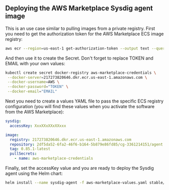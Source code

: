 ## Deploying the AWS Marketplace Sysdig agent image

This is an use case similar to pulling images from a private registry. First you
need to get the authorization token for the AWS Marketplace ECS image registry:

```bash
aws ecr --region=us-east-1 get-authorization-token --output text --query authorizationData[].authorizationToken | base64 -d | cut -d: -f2
```

And then use it to create the Secret. Don't forget to replace TOKEN and EMAIL
with your own values:

```bash
kubectl create secret docker-registry aws-marketplace-credentials \
 --docker-server=217273820646.dkr.ecr.us-east-1.amazonaws.com \
 --docker-username=AWS \
 --docker-password="TOKEN" \
 --docker-email="EMAIL"
```

Next you need to create a values YAML file to pass the specific ECS registry
configuration (you will find these values when you activate the software from
the AWS Marketplace):

```yaml
sysdig:
  accessKey: XxxXXxXXxXXxxx

image:
  registry: 217273820646.dkr.ecr.us-east-1.amazonaws.com
  repository: 2df5da52-6fa2-46f6-b164-5b879e86fd85/cg-3361214151/agent
  tag: 0.85.1-latest
  pullSecrets:
    - name: aws-marketplace-credentials
```

Finally, set the accessKey value and you are ready to deploy the Sysdig agent
using the Helm chart:

```bash
helm install --name sysdig-agent -f aws-marketplace-values.yaml stable/sysdig
```

